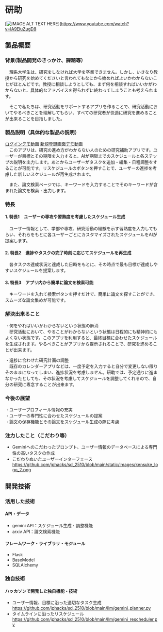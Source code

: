 # 研助

[![IMAGE ALT TEXT HERE](https://jphacks.com/wp-content/uploads/2025/05/JPHACKS2025_ogp.jpg)](https://www.youtube.com/watch?v=lA9EluZugD8

## 製品概要
### 背景(製品開発のきっかけ、課題等）
　理系大学生は、研究をしなければ大学を卒業できません。しかし、いきなり教授から研究を始めてくださいと言われてもなにから始めればよいかわからないことがほとんどです。教授に相談しようとしても、まず何を相談すればいいかがわからないと、具体的なアドバイスを得られずに終わってしまうことも考えられます。  

　そこで私たちは、研究活動をサポートするアプリを作ることで、研究活動においてやるべきことを理解してもらい、すべての研究者が快適に研究を進めることが出来ることを目指しました。
 
### 製品説明（具体的な製品の説明）
[ログインデモ動画](https://youtu.be/InNB3IWWDww)
[新規登録画面デモ動画](https://youtu.be/8sfrrjoEimo)  
　このアプリは、研究の進め方がわからない人のための研究補助アプリです。ユーザーが目標とその期限を入力すると、AIが期限までのスケジュールと各ステップの説明を出力します。あとからユーザーがタスクを追加・編集・日程調整をすることが可能です。リスケジュールのボタンを押すことで、ユーザーの進捗を考慮した新しいスケジュールが再生成されます。
 
　また、論文検索ページでは、キーワードを入力することでそのキーワードが含まれた論文を検索・出力します。
### 特長
#### 1. 特長1　ユーザーの専攻や習熟度を考慮したスケジュール生成
　ユーザー情報として、学部や専攻、研究活動の経験を示す習熟度を入力してもらい、それらをもとに各ユーザーごとにカスタマイズされたスケジュールをAIが提案します。
#### 2. 特長2　進捗やタスクの完了時刻に応じてスケジュールを再生成
　各タスクの達成状況と達成した日時をもとに、その時点で最も目標が達成しやすいスケジュールを提案します。
#### 3. 特長3　アプリ内から簡単に論文を検索可能
　キーワードを入れて検索ボタンを押すだけで、簡単に論文を探すことができ、スムーズな論文集めが可能です。

### 解決出来ること
・何をやればいいかわからないという状態の解消  
　研究活動において、やることがわからないという状態は日程的にも精神的にもよくない状態です。このアプリを利用すると、最終目標に合わせたスケジュールを生成されます。やるべきことがアプリから提示されることで、研究を進めることが出来ます。

・進捗に合わせた研究計画の調整  
　既存のカレンダーアプリなどは、一度予定を入力すると自分で変更しない限りそのままになってしまい、進捗状況を考慮しません。研助では、予定通りに進まなかったとしても、その状況を考慮してスケジュールを調整してくれるので、自分の研究に専念することが出来ます。
　
### 今後の展望

・ユーザープロフィール情報の充実  
・ユーザーの専門性に合わせたスケジュールの提案  
・論文の保存機能とその論文をスケジュール生成の際に考慮  

### 注力したこと（こだわり等）
* Geminiへのこだわったプロンプト、ユーザー情報のデータベースによる専門性の高いタスクの作成
* こだわりぬいたユーザーインターフェース  https://github.com/jphacks/sd_2510/blob/main/static/images/kensuke_logo_2.png

## 開発技術
### 活用した技術
#### API・データ
* gemini API：スケジュール生成・調整機能
* arxiv API：論文検索機能

#### フレームワーク・ライブラリ・モジュール
* Flask
* BaseModel
* SQLAlchemy


### 独自技術
#### ハッカソンで開発した独自機能・技術
* ユーザー情報、目標に沿った適切なタスク生成  https://github.com/jphacks/sd_2510/blob/main/llm/gemini_planner.py
* タイムラインに沿ったリスケジュール  https://github.com/jphacks/sd_2510/blob/main/llm/gemini_rescheduler.py

